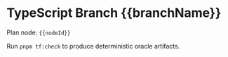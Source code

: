 # TypeScript Branch {{branchName}}

Plan node: `{{nodeId}}`

Run `pnpm tf:check` to produce deterministic oracle artifacts.

